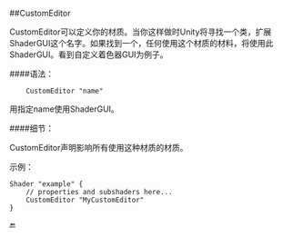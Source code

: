 ##CustomEditor

CustomEditor可以定义你的材质。当你这样做时Unity将寻找一个类，扩展ShaderGUI这个名字。如果找到一个，任何使用这个材质的材料，将使用此ShaderGUI。看到自定义着色器GUI为例子。

####语法：
```
    CustomEditor "name"
```

用指定name使用ShaderGUI。

####细节：

CustomEditor声明影响所有使用这种材质的材质。


示例：
```
Shader "example" {
    // properties and subshaders here...
    CustomEditor "MyCustomEditor"
}
```

🔚
